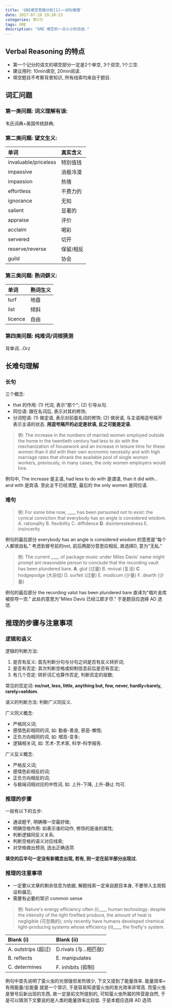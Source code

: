 ```yaml
---
title: 'GRE填空思路分析[1]——词句推理'
date: 2017-07-20 19:28:13
categories: 学♂习
tags: GRE
description: "GRE 填空的一点小小的总结."
---
```


## Verbal Reasoning 的特点

 - 第一个记分的语文的填空部分一定是2个单空, 3个双空, 1个三空.
 - 建议用时: 10min填空, 20min阅读.
 - 填空题目不考察背景知识, 所有线索均来自于题目.

## 词汇问题

### 第一类问题: 词义理解有误:

韦氏词典+美国传统辞典;

### 第二类问题: 望文生义:

| 单词 | 真实含义 |
|:---|:--|
| invaluable/priceless | 特别值钱|
| impassive | 消极冷漠|
| impassion | 热情|
| effortless | 不费力的|
| ignorance | 无知|
| salient | 显著的|
| appraise | 评价|
| acclaim | 喝彩|
| servered | 切开|
| reserve/reverse | 保留/相反|
| guild | 协会|

### 第三类问题: 熟词僻义:

| 单词 | 熟词生义 |
|:---|:---|
| turf | 地盘 |
| list | 倾斜 |
| licence | 自由 |

### 第四类问题: 纯难词/词根猜测

背单词...Orz

## 长难句理解

### 长句

三个概念: 

 - that 的作用: 
	(1) 代词, 表示"那个";
	(2) 引导从句.
 - 同位语: 跟在名词后, 表示对其的修饰;
 - 分词短语:
 	(1) 做定语, 表示对前面名词的修饰;
 	(2) 做状语, 与主语用逗号隔开表示主语的状态.
**用逗号隔开的必定是状语, 反之可能是定语.**

> 例: The increase in the numbers of married women employed outside the home in the twentieth century had less to do with the mechanization of housework and an increase in leisure time for these women than it did with their own economic necessity and with high marriage rates that shrank the available pool of single women workers, previously, in many cases, the only women employers would hire.

例句中, The increase 是主语, had less to do with 是谓语, than it did with... and with 是宾语. 至此主干已经清楚, 最后的 the only women 是同位语.

### 难句

> 例: For some time now, &#95;&#95;&#95;&#95; has been persumed not to exist: the cynical conviction that everybody has an angle is considered wisdom.
A. rationality
B. flexibility
C. diffidence
**D**. disinterestedness
E. insincerity

例句的最后部分 everybody has an angle is considered wisdom 的意思是"每个人都很自私." 考虑到冒号前的not, 前后两部分意思应相反, 故选择D, 意为"无私."

> 例: The current &#95;&#95;&#95;&#95; of package music under Miles Davis' name might prompt ant reasonable person to conclude that the recording vault has been plundered bare.
**A**. glut (过量)
B. revival  (复活)
**C**. hodgepodge (大杂烩)
D. surfeit (过量)
E. modicum (少量)
F. dearth (少量)

例句的最后部分 the recording valut has been plundered bare 直译为"唱片金库被掠夺一空." 此处的意思为"Miles Davis 已经江郎才尽." 于是题目应选择 AD 选项.

## 推理的步骤与注意事项

### 逻辑和语义

逻辑的判断方法:

1. 是否有反义: 首先判断分句与分句之间是否有反义转折词;
2. 是否有否定: 其次判断空格或抑制信息前后是否有否定;
3. 有几个否定: 转折词汇也算作否定, 判断否定的层数;

常见的否定词: **no/not, less, little, anything but, few, never, hardly=barely, rarely=seldom**.

语义的判断方法: 判断广义同反义.

广义同义概念: 

 - 严格同义词;
 - 感情色彩相同的词, 如: 勤奋-善良, 邪恶-懒惰;
 - 正负方向相同的词, 如: 增高-变多;
 - 逻辑相关词, 如: 艺术-艺术家, 科学-科学报告.

广义反义概念: 

 - 严格反义词;
 - 感情色彩相反的词;
 - 正负方向相反的词;
 - 与极端词相对应的中性词, 如: 上升-下降, 上升-静止 均可.

### 推理的步骤

一般有以下的五步: 

- 通读题干, 明确哪一空最好做;
- 明确空格作用: 如表示谁的动作, 修饰的是谁的属性;
- 判断逻辑同反义关系;
- 判断空格的语义对应线索;
- 对空格做出预测, 选出正确选项.

**填空的后半句一定没有新概念出现, 若有, 则一定在前半部分出现过.**

### 推理的注意事项

 - 一定要以文章的剩余信息为依据, 解题线索一定来自题目本身, 不要带入主观假设和偏见;
 - 需要有必要的常识 common sense

> 例: Nature's energy efficiency often (i)&#95;&#95;&#95;&#95; human technology: despite the intensity of the light fireflied produce, the amount of heat is negligible (可忽略的); only recently have humans developed chemical light-producing systems whose efficiency (ii)&#95;&#95;&#95;&#95; the firefly's system.

| Blank (i) | Blank (ii) |
|:---------|:----------|
|A. outstrips (超过)|D.rivals (与...相匹敌)|
|B. reflects| E. manipulates |
|C. determines | F. inhibits (抑制)|

例句中首先说明了萤火虫的光很强但发热很少, 下文又提到了能量效率. 能量效率=有用能量/总能量 就是一个常识, 于是容易知道萤火虫的发光效率非常高. 而萤火虫是冒号后新出现的东西, 故一定是前文所提到的, 可知萤火虫所属的阵营是自然, 于是可以猜测下文要说的是人类的能量效率比较低. 于是本题应选择 AD 选项.